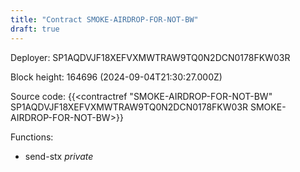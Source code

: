 ```yaml
---
title: "Contract SMOKE-AIRDROP-FOR-NOT-BW"
draft: true
---
```

Deployer: SP1AQDVJF18XEFVXMWTRAW9TQ0N2DCN0178FKW03R


 



Block height: 164696 (2024-09-04T21:30:27.000Z)

Source code: {{<contractref "SMOKE-AIRDROP-FOR-NOT-BW" SP1AQDVJF18XEFVXMWTRAW9TQ0N2DCN0178FKW03R SMOKE-AIRDROP-FOR-NOT-BW>}}

Functions:

* send-stx _private_
